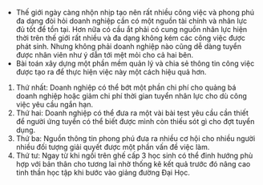 * Thế giới ngày càng nhộn nhịp tạo nên rất nhiều công việc và phong phú đa dạng đòi hỏi doanh nghiệp cần có một nguồn tài chính và nhân lực đủ tốt để tồn tại. Hơn nữa có cầu ắt phải có cung nguồn nhân lực hiện thời trên thế giới rất nhiều và đa dạng không kém các công việc được phát sinh. Nhưng không phải doanh nghiệp nào cũng dễ dàng tuyển được nhân viên như ý dẫn tới mệt mỏi cho cả hai bên.
 *  Bài toán xây dựng một phần mềm quản lý và chia sẻ thông tin công việc được tạo ra để thực hiện việc này một cách hiệu quả hơn.
  1. Thứ nhất: Doanh nghiệp có thể bớt một phần chi phí cho quảng bá doanh nghiệp hoặc giảm chi phí thời gian tuyển nhân lực cho dù công việc yêu cầu ngắn hạn.
  2. Thứ hai: Doanh nghiệp có thể đưa ra một vài bài test yêu cầu cần thiết để người ứng tuyển có thể biết được mình còn thiếu sót gì cho đợt tuyển dụng.
  3. Thứ ba: Nguồn thông tin phong phú đưa ra nhiều cơ hội cho nhiều người nhiều đối tượng giải quyết được một phần vấn đề việc làm.
  4. Thứ tư: Ngay từ khi ngồi trên ghế cấp 3 học sinh có thể đinh hướng phù hợp với bản thân cho tương lai nhờ thống kê kết quả trước đó nâng cao tinh thần học tập khi bước vào giảng đường Đại Học.
